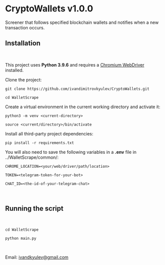 # CryptoWallets v1.0.0
Screener that follows specified blockchain wallets and notifies when a new transaction occurs.


## Installation
<br/>

This project uses **Python 3.9.6** and requires a
[Chromium WebDriver](https://chromedriver.chromium.org/getting-started/) installed.

Clone the project:
```
git clone https://github.com/ivandimitrovkyulev/CryptoWallets.git

cd WalletScrape
```

Create a virtual environment in the current working directory and activate it:

```
python3 -m venv <current-directory>

source <current/directory>/bin/activate
```

Install all third-party project dependencies:
```
pip install -r requirements.txt
```

You will also need to save the following variables in a **.env** file in ../WalletScrape/common/:
```
CHROME_LOCATION=<your/web/driver/path/location> 

TOKEN=<telegram-token-for-your-bot>

CHAT_ID=<the-id-of-your-telegram-chat>
```
<br/>

## Running the script
<br/>

```
cd WalletScrape

python main.py
```
<br/>

Email: ivandkyulev@gmail.com